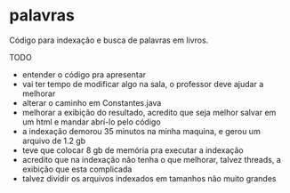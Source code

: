 # palavras
Código para indexação e busca de palavras em livros.

TODO
- entender o código pra apresentar
- vai ter tempo de modificar algo na sala, o professor deve ajudar a melhorar
- alterar o caminho em Constantes.java
- melhorar a exibição do resultado, acredito que seja melhor salvar em um html e mandar abrí-lo pelo código
- a indexação demorou 35 minutos na minha maquina, e gerou um arquivo de 1.2 gb
- teve que colocar 8 gb de memória pra executar a indexação
- acredito que na indexação não tenha o que melhorar, talvez threads, a exibição que esta complicada
- talvez dividir os arquivos indexados em tamanhos não muito grandes
